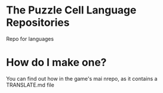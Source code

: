 # The Puzzle Cell Language Repositories
Repo for languages

# How do I make one?
You can find out how in the game's mai nrepo, as it contains a TRANSLATE.md file
